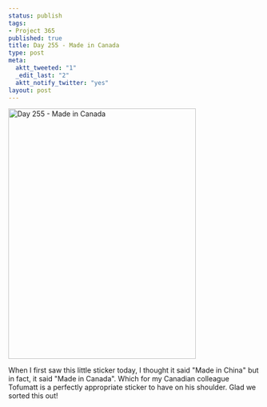 ```yaml
--- 
status: publish
tags: 
- Project 365
published: true
title: Day 255 - Made in Canada
type: post
meta: 
  aktt_tweeted: "1"
  _edit_last: "2"
  aktt_notify_twitter: "yes"
layout: post
---
```

<a href="http://www.flickr.com/photos/freeed/6142472949/" title="Day 255 - Made in Canada by Fred​, on Flickr"><img src="http://farm7.static.flickr.com/6152/6142472949_5ccc08c462.jpg" width="375" height="500" alt="Day 255 - Made in Canada"/></a>

When I first saw this little sticker today, I thought it said "Made in China" but in fact, it said "Made in Canada". Which for my Canadian colleague Tofumatt is a perfectly appropriate sticker to have on his shoulder. Glad we sorted this out!
